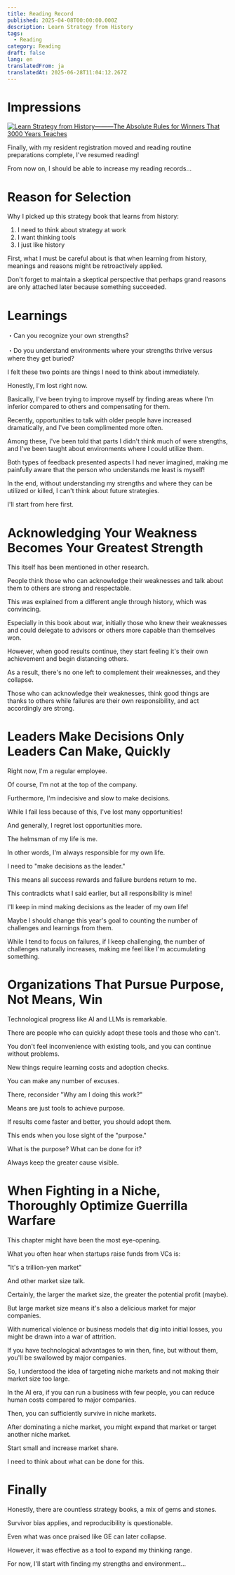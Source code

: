 ```yaml
---
title: Reading Record
published: 2025-04-08T00:00:00.000Z
description: Learn Strategy from History
tags:
  - Reading
category: Reading
draft: false
lang: en
translatedFrom: ja
translatedAt: 2025-06-28T11:04:12.267Z
---
```

# Impressions

[![Learn Strategy from History―――The Absolute Rules for Winners That 3000 Years Teaches](https://m.media-amazon.com/images/I/81PIaBQP02L._SY522_.jpg)](https://amzn.asia/d/bPDIkiM)

Finally, with my resident registration moved and reading routine preparations complete, I've resumed reading!

From now on, I should be able to increase my reading records...

# Reason for Selection

Why I picked up this strategy book that learns from history:

1. I need to think about strategy at work
2. I want thinking tools
3. I just like history

First, what I must be careful about is that when learning from history, meanings and reasons might be retroactively applied.

Don't forget to maintain a skeptical perspective that perhaps grand reasons are only attached later because something succeeded.

# Learnings

・Can you recognize your own strengths?

・Do you understand environments where your strengths thrive versus where they get buried?

I felt these two points are things I need to think about immediately.

Honestly, I'm lost right now.

Basically, I've been trying to improve myself by finding areas where I'm inferior compared to others and compensating for them.

Recently, opportunities to talk with older people have increased dramatically, and I've been complimented more often.

Among these, I've been told that parts I didn't think much of were strengths, and I've been taught about environments where I could utilize them.

Both types of feedback presented aspects I had never imagined, making me painfully aware that the person who understands me least is myself!

In the end, without understanding my strengths and where they can be utilized or killed, I can't think about future strategies.

I'll start from here first.

# Acknowledging Your Weakness Becomes Your Greatest Strength

This itself has been mentioned in other research.

People think those who can acknowledge their weaknesses and talk about them to others are strong and respectable.

This was explained from a different angle through history, which was convincing.

Especially in this book about war, initially those who knew their weaknesses and could delegate to advisors or others more capable than themselves won.

However, when good results continue, they start feeling it's their own achievement and begin distancing others.

As a result, there's no one left to complement their weaknesses, and they collapse.

Those who can acknowledge their weaknesses, think good things are thanks to others while failures are their own responsibility, and act accordingly are strong.

# Leaders Make Decisions Only Leaders Can Make, Quickly

Right now, I'm a regular employee.

Of course, I'm not at the top of the company.

Furthermore, I'm indecisive and slow to make decisions.

While I fail less because of this, I've lost many opportunities!

And generally, I regret lost opportunities more.

The helmsman of my life is me.

In other words, I'm always responsible for my own life.

I need to "make decisions as the leader."

This means all success rewards and failure burdens return to me.

This contradicts what I said earlier, but all responsibility is mine!

I'll keep in mind making decisions as the leader of my own life!

Maybe I should change this year's goal to counting the number of challenges and learnings from them.

While I tend to focus on failures, if I keep challenging, the number of challenges naturally increases, making me feel like I'm accumulating something.

# Organizations That Pursue Purpose, Not Means, Win

Technological progress like AI and LLMs is remarkable.

There are people who can quickly adopt these tools and those who can't.

You don't feel inconvenience with existing tools, and you can continue without problems.

New things require learning costs and adoption checks.

You can make any number of excuses.

There, reconsider "Why am I doing this work?"

Means are just tools to achieve purpose.

If results come faster and better, you should adopt them.

This ends when you lose sight of the "purpose."

What is the purpose? What can be done for it?

Always keep the greater cause visible.

# When Fighting in a Niche, Thoroughly Optimize Guerrilla Warfare

This chapter might have been the most eye-opening.

What you often hear when startups raise funds from VCs is:

"It's a trillion-yen market"

And other market size talk.

Certainly, the larger the market size, the greater the potential profit (maybe).

But large market size means it's also a delicious market for major companies.

With numerical violence or business models that dig into initial losses, you might be drawn into a war of attrition.

If you have technological advantages to win then, fine, but without them, you'll be swallowed by major companies.

So, I understood the idea of targeting niche markets and not making their market size too large.

In the AI era, if you can run a business with few people, you can reduce human costs compared to major companies.

Then, you can sufficiently survive in niche markets.

After dominating a niche market, you might expand that market or target another niche market.

Start small and increase market share.

I need to think about what can be done for this.

# Finally

Honestly, there are countless strategy books, a mix of gems and stones.

Survivor bias applies, and reproducibility is questionable.

Even what was once praised like GE can later collapse.

However, it was effective as a tool to expand my thinking range.

For now, I'll start with finding my strengths and environment...
